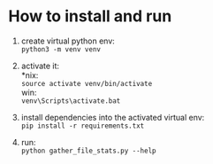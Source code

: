 

# How to install and run

1. create virtual python env:  
`python3 -m venv venv`

2. activate it:  
*nix:  
`source activate venv/bin/activate`  
win:  
`venv\Scripts\activate.bat`  

3. install dependencies into the activated virtual env:  
`pip install -r requirements.txt`

4. run:  
`python gather_file_stats.py --help`  
